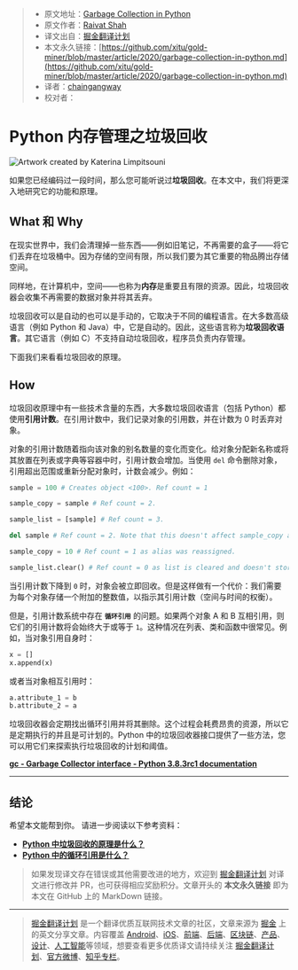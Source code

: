 > * 原文地址：[Garbage Collection in Python](https://medium.com/better-programming/garbage-collection-in-python-6dca154ae1dd)
> * 原文作者：[Raivat Shah](https://medium.com/@raivat)
> * 译文出自：[掘金翻译计划](https://github.com/xitu/gold-miner)
> * 本文永久链接：[https://github.com/xitu/gold-miner/blob/master/article/2020/garbage-collection-in-python.md](https://github.com/xitu/gold-miner/blob/master/article/2020/garbage-collection-in-python.md)
> * 译者：[chaingangway](https://github.com/chaingangway)
> * 校对者：

# Python 内存管理之垃圾回收

![Artwork created by [Katerina Limpitsouni](https://twitter.com/ninalimpi)](https://cdn-images-1.medium.com/max/2298/1*GPhtmRdktXK9Aldvyl02yw.png)

如果您已经编码过一段时间，那么您可能听说过**垃圾回收**。在本文中，我们将更深入地研究它的功能和原理。

## What 和 Why

在现实世界中，我们会清理掉一些东西——例如旧笔记，不再需要的盒子——将它们丢弃在垃圾桶中。因为存储的空间有限，所以我们要为其它重要的物品腾出存储空间。

同样地，在计算机中，空间——也称为**内存**是重要且有限的资源。因此，垃圾回收器会收集不再需要的数据对象并将其丢弃。

垃圾回收可以是自动的也可以是手动的，它取决于不同的编程语言。在大多数高级语言（例如 Python 和 Java）中，它是自动的。因此，这些语言称为**垃圾回收语言**。其它语言（例如 C）不支持自动垃圾回收，程序员负责内存管理。

下面我们来看看垃圾回收的原理。

## How

垃圾回收原理中有一些技术含量的东西，大多数垃圾回收语言（包括 Python）都使用**引用计数**。在引用计数中，我们记录对象的引用数，并在计数为 0 时丢弃对象。

对象的引用计数随着指向该对象的别名数量的变化而变化。给对象分配新名称或将其放置在列表或字典等容器中时，引用计数会增加。当使用 `del` 命令删除对象，引用超出范围或重新分配对象时，计数会减少。例如：

```python
sample = 100 # Creates object <100>. Ref count = 1 

sample_copy = sample # Ref count = 2. 

sample_list = [sample] # Ref count = 3.

del sample # Ref count = 2. Note that this doesn't affect sample_copy and sample_list as they directly point to <100>. 

sample_copy = 10 # Ref count = 1 as alias was reassigned.

sample_list.clear() # Ref count = 0 as list is cleared and doesn't store the alias pointing to <100>. 
```

当引用计数下降到 `0` 时，对象会被立即回收。但是这样做有一个代价：我们需要为每个对象存储一个附加的整数值，以指示其引用计数（空间与时间的权衡）。

但是，引用计数系统中存在 **`循环引用`** 的问题。如果两个对象 A 和 B 互相引用，则它们的引用计数将会始终大于或等于 `1`。这种情况在列表、类和函数中很常见。例如，当对象引用自身时：

```python
x = []
x.append(x)
```

或者当对象相互引用时：

```python
a.attribute_1 = b
b.attribute_2 = a
```

垃圾回收器会定期找出循环引用并将其删除。这个过程会耗费昂贵的资源，所以它是定期执行的并且是可计划的。Python 中的垃圾回收器接口提供了一些方法，您可以用它们来探索执行垃圾回收的计划和阈值。

[**gc - Garbage Collector interface - Python 3.8.3rc1 documentation**](https://docs.python.org/3.7/library/gc.html)

---

## 结论

希望本文能帮到你。
请进一步阅读以下参考资料：

- [**Python 中垃圾回收的原理是什么？**](https://www.tutorialspoint.com/How-does-garbage-collection-work-in-Python)
- [**Python 中的循环引用是什么？**](https://stackoverflow.com/questions/9910774/what-is-a-reference-cycle-in-python)

> 如果发现译文存在错误或其他需要改进的地方，欢迎到 [掘金翻译计划](https://github.com/xitu/gold-miner) 对译文进行修改并 PR，也可获得相应奖励积分。文章开头的 **本文永久链接** 即为本文在 GitHub 上的 MarkDown 链接。

---

> [掘金翻译计划](https://github.com/xitu/gold-miner) 是一个翻译优质互联网技术文章的社区，文章来源为 [掘金](https://juejin.im) 上的英文分享文章。内容覆盖 [Android](https://github.com/xitu/gold-miner#android)、[iOS](https://github.com/xitu/gold-miner#ios)、[前端](https://github.com/xitu/gold-miner#前端)、[后端](https://github.com/xitu/gold-miner#后端)、[区块链](https://github.com/xitu/gold-miner#区块链)、[产品](https://github.com/xitu/gold-miner#产品)、[设计](https://github.com/xitu/gold-miner#设计)、[人工智能](https://github.com/xitu/gold-miner#人工智能)等领域，想要查看更多优质译文请持续关注 [掘金翻译计划](https://github.com/xitu/gold-miner)、[官方微博](http://weibo.com/juejinfanyi)、[知乎专栏](https://zhuanlan.zhihu.com/juejinfanyi)。
